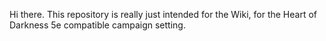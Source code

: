 Hi there.
This repository is really just intended for the Wiki, for the Heart of Darkness 5e compatible campaign setting.
